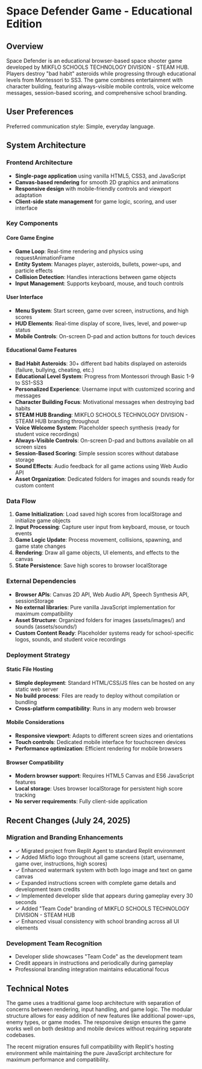 # Space Defender Game - Educational Edition

## Overview

Space Defender is an educational browser-based space shooter game developed by MIKFLO SCHOOLS TECHNOLOGY DIVISION - STEAM HUB. Players destroy "bad habit" asteroids while progressing through educational levels from Montessori to SS3. The game combines entertainment with character building, featuring always-visible mobile controls, voice welcome messages, session-based scoring, and comprehensive school branding.

## User Preferences

Preferred communication style: Simple, everyday language.

## System Architecture

### Frontend Architecture
- **Single-page application** using vanilla HTML5, CSS3, and JavaScript
- **Canvas-based rendering** for smooth 2D graphics and animations
- **Responsive design** with mobile-friendly controls and viewport adaptation
- **Client-side state management** for game logic, scoring, and user interface

### Key Components

#### Core Game Engine
- **Game Loop**: Real-time rendering and physics using requestAnimationFrame
- **Entity System**: Manages player, asteroids, bullets, power-ups, and particle effects
- **Collision Detection**: Handles interactions between game objects
- **Input Management**: Supports keyboard, mouse, and touch controls

#### User Interface
- **Menu System**: Start screen, game over screen, instructions, and high scores
- **HUD Elements**: Real-time display of score, lives, level, and power-up status
- **Mobile Controls**: On-screen D-pad and action buttons for touch devices

#### Educational Game Features
- **Bad Habit Asteroids**: 30+ different bad habits displayed on asteroids (failure, bullying, cheating, etc.)
- **Educational Level System**: Progress from Montessori through Basic 1-9 to SS1-SS3
- **Personalized Experience**: Username input with customized scoring and messages  
- **Character Building Focus**: Motivational messages when destroying bad habits
- **STEAM HUB Branding**: MIKFLO SCHOOLS TECHNOLOGY DIVISION - STEAM HUB branding throughout
- **Voice Welcome System**: Placeholder speech synthesis (ready for student voice recordings)
- **Always-Visible Controls**: On-screen D-pad and buttons available on all screen sizes
- **Session-Based Scoring**: Simple session scores without database storage
- **Sound Effects**: Audio feedback for all game actions using Web Audio API
- **Asset Organization**: Dedicated folders for images and sounds ready for custom content

### Data Flow

1. **Game Initialization**: Load saved high scores from localStorage and initialize game objects
2. **Input Processing**: Capture user input from keyboard, mouse, or touch events
3. **Game Logic Update**: Process movement, collisions, spawning, and game state changes
4. **Rendering**: Draw all game objects, UI elements, and effects to the canvas
5. **State Persistence**: Save high scores to browser localStorage

### External Dependencies

- **Browser APIs**: Canvas 2D API, Web Audio API, Speech Synthesis API, sessionStorage
- **No external libraries**: Pure vanilla JavaScript implementation for maximum compatibility
- **Asset Structure**: Organized folders for images (assets/images/) and sounds (assets/sounds/)
- **Custom Content Ready**: Placeholder systems ready for school-specific logos, sounds, and student voice recordings

### Deployment Strategy

#### Static File Hosting
- **Simple deployment**: Standard HTML/CSS/JS files can be hosted on any static web server
- **No build process**: Files are ready to deploy without compilation or bundling
- **Cross-platform compatibility**: Runs in any modern web browser

#### Mobile Considerations
- **Responsive viewport**: Adapts to different screen sizes and orientations
- **Touch controls**: Dedicated mobile interface for touchscreen devices
- **Performance optimization**: Efficient rendering for mobile browsers

#### Browser Compatibility
- **Modern browser support**: Requires HTML5 Canvas and ES6 JavaScript features
- **Local storage**: Uses browser localStorage for persistent high score tracking
- **No server requirements**: Fully client-side application

## Recent Changes (July 24, 2025)

### Migration and Branding Enhancements
- ✓ Migrated project from Replit Agent to standard Replit environment
- ✓ Added Mikflo logo throughout all game screens (start, username, game over, instructions, high scores)
- ✓ Enhanced watermark system with both logo image and text on game canvas
- ✓ Expanded instructions screen with complete game details and development team credits
- ✓ Implemented developer slide that appears during gameplay every 30 seconds
- ✓ Added "Team Code" branding of MIKFLO SCHOOLS TECHNOLOGY DIVISION - STEAM HUB
- ✓ Enhanced visual consistency with school branding across all UI elements

### Development Team Recognition
- Developer slide showcases "Team Code" as the development team
- Credit appears in instructions and periodically during gameplay
- Professional branding integration maintains educational focus

## Technical Notes

The game uses a traditional game loop architecture with separation of concerns between rendering, input handling, and game logic. The modular structure allows for easy addition of new features like additional power-ups, enemy types, or game modes. The responsive design ensures the game works well on both desktop and mobile devices without requiring separate codebases.

The recent migration ensures full compatibility with Replit's hosting environment while maintaining the pure JavaScript architecture for maximum performance and compatibility.